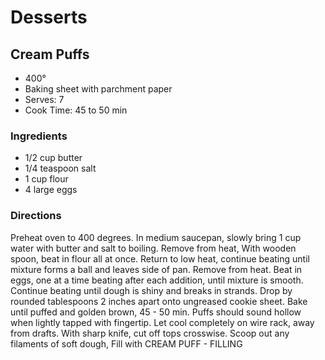 # Desserts

## Cream Puffs

* 400°
* Baking sheet with parchment paper
* Serves: 7
* Cook Time: 45 to 50 min

### Ingredients

* 1/2 cup butter
* 1/4 teaspoon salt
* 1 cup flour
* 4 large eggs

### Directions

Preheat oven to 400 degrees. In medium saucepan, slowly bring 1 cup water with butter and salt to boiling. Remove from heat, With wooden spoon, beat in flour all at once. Return to low heat, continue beating until mixture forms a ball and leaves side of pan. Remove from heat. Beat in eggs, one at a time beating after each addition, until mixture is smooth. Continue beating until dough is shiny and breaks in strands. Drop by rounded tablespoons 2 inches apart onto ungreased cookie sheet. Bake until puffed and golden brown, 45 - 50 min. Puffs should sound hollow when lightly tapped with fingertip. Let cool completely on wire rack, away from drafts. With sharp knife, cut off tops crosswise. Scoop out any filaments of soft dough, Fill with CREAM PUFF - FILLING
